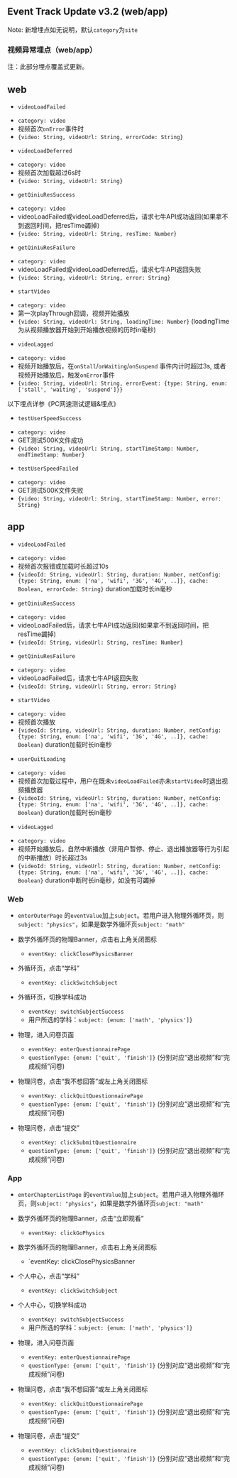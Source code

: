 Event Track Update v3.2 (web/app)
--

Note: 新增埋点如无说明，默认`category`为`site`

### 视频异常埋点（web/app）

注：此部分埋点覆盖式更新。 

web
--

* `videoLoadFailed`
 - `category: video`
 - 视频首次`onError`事件时
 - `{video: String, videoUrl: String, errorCode: String}`

* `videoLoadDeferred`
 - `category: video`
 - 视频首次加载超过6s时
 - `{video: String, videoUrl: String}`

* `getQiniuResSuccess`
 - `category: video`
 - videoLoadFailed或videoLoadDeferred后，请求七牛API成功返回(如果拿不到返回时间，把resTime蠲掉)
 - `{video: String, videoUrl: String, resTime: Number}`

* `getQiniuResFailure`
 - `category: video`
 - videoLoadFailed或videoLoadDeferred后，请求七牛API返回失败
 - `{video: String, videoUrl: String, error: String}`

* `startVideo`
 - `category: video`
 - 第一次playThrough回调，视频开始播放
 - `{video: String, videoUrl: String, loadingTime: Number}` (loadingTime为从视频播放器开始到开始播放视频的历时in毫秒)

* `videoLagged`
 - `category: video`
 - 视频开始播放后，在`onStall`/`onWaiting`/`onSuspend` 事件内计时超过3s, 或者视频开始播放后，触发`onError`事件
 - `{video: String, videoUrl: String, errorEvent: {type: String, enum: ['stall', 'waiting', 'suspend']}}`

以下埋点详参《PC网速测试逻辑&埋点》  
* `testUserSpeedSuccess`
 - `category: video`
 - GET测试500K文件成功
 - `{video: String, videoUrl: String, startTimeStamp: Number, endTimeStamp: Number}`

* `testUserSpeedFailed`
 - `category: video`
 - GET测试500K文件失败
 - `{video: String, videoUrl: String, startTimeStamp: Number, error: String}`


app
--

* `videoLoadFailed`
 - `category: video`
 - 视频首次报错或加载时长超过10s
 - `{videoId: String, videoUrl: String, duration: Number, netConfig: {type: String, enum: ['na', 'wifi', '3G', '4G', ..]}, cache: Boolean, errorCode: String}` duration加载时长in毫秒

* `getQiniuResSuccess`
 - `category: video`
 - videoLoadFailed后，请求七牛API成功返回(如果拿不到返回时间，把resTime蠲掉)
 - `{videoId: String, videoUrl: String, resTime: Number}`

* `getQiniuResFailure`
 - `category: video`
 - videoLoadFailed后，请求七牛API返回失败
 - `{videoId: String, videoUrl: String, error: String}`

* `startVideo`
 - `category: video`
 - 视频首次播放
 - `{videoId: String, videoUrl: String, duration: Number, netConfig: {type: String, enum: ['na', 'wifi', '3G', '4G', ..]}, cache: Boolean}` duration加载时长in毫秒

* `userQuitLoading`
 - `category: video`
 - 视频首次加载过程中，用户在既未`videoLoadFailed`亦未`startVideo`时退出视频播放器
 - `{videoId: String, videoUrl: String, duration: Number, netConfig: {type: String, enum: ['na', 'wifi', '3G', '4G', ..]}, cache: Boolean}` duration加载时长in毫秒

* `videoLagged`
 - `category: video`
 - 视频开始播放后，自然中断播放（非用户暂停、停止、退出播放器等行为引起的中断播放）时长超过3s
 - `{videoId: String, videoUrl: String, duration: Number, netConfig: {type: String, enum: ['na', 'wifi', '3G', '4G', ..]}, cache: Boolean}` duration中断时长in毫秒，如没有可蠲掉


### Web

* ```enterOuterPage``` 的```eventValue```加上```subject```。若用户进入物理外循环页，则```subject: "physics"```，如果是数学外循环页```subject: "math"```

* 数学外循环页的物理Banner，点击右上角关闭图标
  - `eventKey: clickClosePhysicsBanner`

* 外循环页，点击“学科”
  -  `eventKey: clickSwitchSubject`

* 外循环页，切换学科成功
  - `eventKey: switchSubjectSuccess`
  - 用户所选的学科：`subject: {enum: ['math', 'physics']}`
  
* 物理，进入问卷页面
  - `eventKey: enterQuestionnairePage`
  - `questionType: {enum: ['quit', 'finish']}` (分别对应“退出视频”和“完成视频”问卷)

* 物理问卷，点击“我不想回答”或左上角关闭图标
  - `eventKey: clickQuitQuestionnairePage`
  - `questionType: {enum: ['quit', 'finish']}` (分别对应“退出视频”和“完成视频”问卷)

* 物理问卷，点击“提交”
  - `eventKey: clickSubmitQuestionnaire`
  - `questionType: {enum: ['quit', 'finish']}` (分别对应“退出视频”和“完成视频”问卷)


### App

* ```enterChapterListPage``` 的```eventValue```加上```subject```。若用户进入物理外循环页，则```subject: "physics"```，如果是数学外循环页```subject: "math"```

* 数学外循环页的物理Banner，点击“立即观看”  
  - `eventKey: clickGoPhysics`

* 数学外循环页的物理Banner，点击右上角关闭图标
  - `eventKey: clickClosePhysicsBanner

* 个人中心，点击“学科”
  -  `eventKey: clickSwitchSubject`

* 个人中心，切换学科成功
  - `eventKey: switchSubjectSuccess`
  - 用户所选的学科：`subject: {enum: ['math', 'physics']}`
  
* 物理，进入问卷页面
  - `eventKey: enterQuestionnairePage`
  - `questionType: {enum: ['quit', 'finish']}` (分别对应“退出视频”和“完成视频”问卷)

* 物理问卷，点击“我不想回答”或左上角关闭图标
  - `eventKey: clickQuitQuestionnairePage`
  - `questionType: {enum: ['quit', 'finish']}` (分别对应“退出视频”和“完成视频”问卷)

* 物理问卷，点击“提交”
  - `eventKey: clickSubmitQuestionnaire`
  - `questionType: {enum: ['quit', 'finish']}` (分别对应“退出视频”和“完成视频”问卷)


